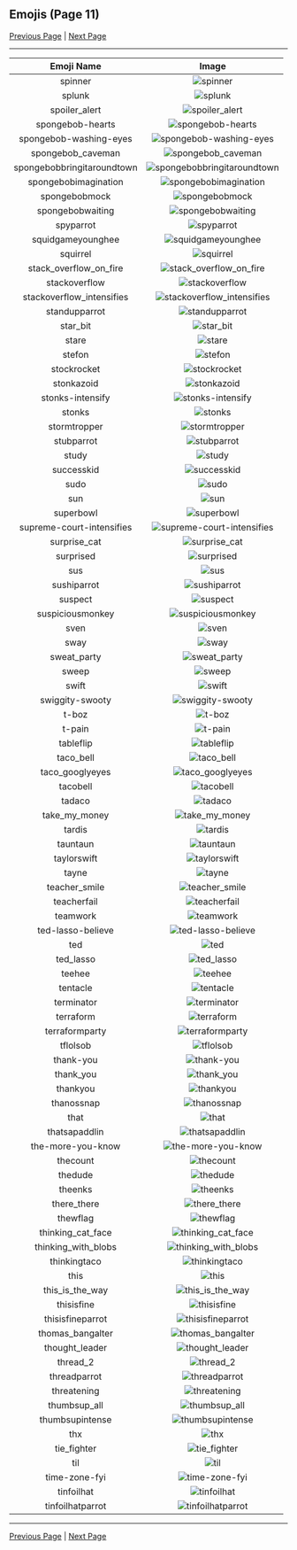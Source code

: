 
## Emojis (Page 11)

[Previous Page](/docs/ib/page-r-0010.md)
  | [Next Page](/docs/ib/page-t-0012.md)

<hr />

|Emoji Name|Image|
| :-: | :-: |
|spinner| ![spinner](/emojis/ib/spinner.gif)|
|splunk| ![splunk](/emojis/ib/splunk.png)|
|spoiler_alert| ![spoiler_alert](/emojis/ib/spoiler_alert.jpg)|
|spongebob-hearts| ![spongebob-hearts](/emojis/ib/spongebob-hearts.gif)|
|spongebob-washing-eyes| ![spongebob-washing-eyes](/emojis/ib/spongebob-washing-eyes.gif)|
|spongebob_caveman| ![spongebob_caveman](/emojis/ib/spongebob_caveman.png)|
|spongebobbringitaroundtown| ![spongebobbringitaroundtown](/emojis/ib/spongebobbringitaroundtown.gif)|
|spongebobimagination| ![spongebobimagination](/emojis/ib/spongebobimagination.gif)|
|spongebobmock| ![spongebobmock](/emojis/ib/spongebobmock.png)|
|spongebobwaiting| ![spongebobwaiting](/emojis/ib/spongebobwaiting.gif)|
|spyparrot| ![spyparrot](/emojis/ib/spyparrot.gif)|
|squidgameyounghee| ![squidgameyounghee](/emojis/ib/squidgameyounghee.png)|
|squirrel| ![squirrel](/emojis/ib/squirrel.png)|
|stack_overflow_on_fire| ![stack_overflow_on_fire](/emojis/ib/stack_overflow_on_fire.gif)|
|stackoverflow| ![stackoverflow](/emojis/ib/stackoverflow.png)|
|stackoverflow_intensifies| ![stackoverflow_intensifies](/emojis/ib/stackoverflow_intensifies.gif)|
|standupparrot| ![standupparrot](/emojis/ib/standupparrot.gif)|
|star_bit| ![star_bit](/emojis/ib/star_bit.gif)|
|stare| ![stare](/emojis/ib/stare.png)|
|stefon| ![stefon](/emojis/ib/stefon.png)|
|stockrocket| ![stockrocket](/emojis/ib/stockrocket.gif)|
|stonkazoid| ![stonkazoid](/emojis/ib/stonkazoid.gif)|
|stonks-intensify| ![stonks-intensify](/emojis/ib/stonks-intensify.gif)|
|stonks| ![stonks](/emojis/ib/stonks.png)|
|stormtropper| ![stormtropper](/emojis/ib/stormtropper.png)|
|stubparrot| ![stubparrot](/emojis/ib/stubparrot.gif)|
|study| ![study](/emojis/ib/study.gif)|
|successkid| ![successkid](/emojis/ib/successkid.png)|
|sudo| ![sudo](/emojis/ib/sudo.gif)|
|sun| ![sun](/emojis/ib/sun.gif)|
|superbowl| ![superbowl](/emojis/ib/superbowl.png)|
|supreme-court-intensifies| ![supreme-court-intensifies](/emojis/ib/supreme-court-intensifies.gif)|
|surprise_cat| ![surprise_cat](/emojis/ib/surprise_cat.gif)|
|surprised| ![surprised](/emojis/ib/surprised.png)|
|sus| ![sus](/emojis/ib/sus.png)|
|sushiparrot| ![sushiparrot](/emojis/ib/sushiparrot.gif)|
|suspect| ![suspect](/emojis/ib/suspect.png)|
|suspiciousmonkey| ![suspiciousmonkey](/emojis/ib/suspiciousmonkey.gif)|
|sven| ![sven](/emojis/ib/sven.gif)|
|sway| ![sway](/emojis/ib/sway.gif)|
|sweat_party| ![sweat_party](/emojis/ib/sweat_party.gif)|
|sweep| ![sweep](/emojis/ib/sweep.gif)|
|swift| ![swift](/emojis/ib/swift.png)|
|swiggity-swooty| ![swiggity-swooty](/emojis/ib/swiggity-swooty.gif)|
|t-boz| ![t-boz](/emojis/ib/t-boz.png)|
|t-pain| ![t-pain](/emojis/ib/t-pain.png)|
|tableflip| ![tableflip](/emojis/ib/tableflip.gif)|
|taco_bell| ![taco_bell](/emojis/ib/taco_bell.png)|
|taco_googlyeyes| ![taco_googlyeyes](/emojis/ib/taco_googlyeyes.png)|
|tacobell| ![tacobell](/emojis/ib/tacobell.jpg)|
|tadaco| ![tadaco](/emojis/ib/tadaco.png)|
|take_my_money| ![take_my_money](/emojis/ib/take_my_money.png)|
|tardis| ![tardis](/emojis/ib/tardis.png)|
|tauntaun| ![tauntaun](/emojis/ib/tauntaun.png)|
|taylorswift| ![taylorswift](/emojis/ib/taylorswift.gif)|
|tayne| ![tayne](/emojis/ib/tayne.gif)|
|teacher_smile| ![teacher_smile](/emojis/ib/teacher_smile.gif)|
|teacherfail| ![teacherfail](/emojis/ib/teacherfail.gif)|
|teamwork| ![teamwork](/emojis/ib/teamwork.png)|
|ted-lasso-believe| ![ted-lasso-believe](/emojis/ib/ted-lasso-believe.png)|
|ted| ![ted](/emojis/ib/ted.png)|
|ted_lasso| ![ted_lasso](/emojis/ib/ted_lasso.png)|
|teehee| ![teehee](/emojis/ib/teehee.gif)|
|tentacle| ![tentacle](/emojis/ib/tentacle.png)|
|terminator| ![terminator](/emojis/ib/terminator.png)|
|terraform| ![terraform](/emojis/ib/terraform.png)|
|terraformparty| ![terraformparty](/emojis/ib/terraformparty.gif)|
|tflolsob| ![tflolsob](/emojis/ib/tflolsob.png)|
|thank-you| ![thank-you](/emojis/ib/thank-you.gif)|
|thank_you| ![thank_you](/emojis/ib/thank_you.gif)|
|thankyou| ![thankyou](/emojis/ib/thankyou.jpg)|
|thanossnap| ![thanossnap](/emojis/ib/thanossnap.gif)|
|that| ![that](/emojis/ib/that.gif)|
|thatsapaddlin| ![thatsapaddlin](/emojis/ib/thatsapaddlin.png)|
|the-more-you-know| ![the-more-you-know](/emojis/ib/the-more-you-know.jpg)|
|thecount| ![thecount](/emojis/ib/thecount.png)|
|thedude| ![thedude](/emojis/ib/thedude.jpg)|
|theenks| ![theenks](/emojis/ib/theenks.jpg)|
|there_there| ![there_there](/emojis/ib/there_there.gif)|
|thewflag| ![thewflag](/emojis/ib/thewflag.gif)|
|thinking_cat_face| ![thinking_cat_face](/emojis/ib/thinking_cat_face.png)|
|thinking_with_blobs| ![thinking_with_blobs](/emojis/ib/thinking_with_blobs.png)|
|thinkingtaco| ![thinkingtaco](/emojis/ib/thinkingtaco.png)|
|this| ![this](/emojis/ib/this.gif)|
|this_is_the_way| ![this_is_the_way](/emojis/ib/this_is_the_way.jpg)|
|thisisfine| ![thisisfine](/emojis/ib/thisisfine.png)|
|thisisfineparrot| ![thisisfineparrot](/emojis/ib/thisisfineparrot.gif)|
|thomas_bangalter| ![thomas_bangalter](/emojis/ib/thomas_bangalter.png)|
|thought_leader| ![thought_leader](/emojis/ib/thought_leader.png)|
|thread_2| ![thread_2](/emojis/ib/thread_2.png)|
|threadparrot| ![threadparrot](/emojis/ib/threadparrot.gif)|
|threatening| ![threatening](/emojis/ib/threatening.png)|
|thumbsup_all| ![thumbsup_all](/emojis/ib/thumbsup_all.gif)|
|thumbsupintense| ![thumbsupintense](/emojis/ib/thumbsupintense.gif)|
|thx| ![thx](/emojis/ib/thx.gif)|
|tie_fighter| ![tie_fighter](/emojis/ib/tie_fighter.gif)|
|til| ![til](/emojis/ib/til.png)|
|time-zone-fyi| ![time-zone-fyi](/emojis/ib/time-zone-fyi.png)|
|tinfoilhat| ![tinfoilhat](/emojis/ib/tinfoilhat.png)|
|tinfoilhatparrot| ![tinfoilhatparrot](/emojis/ib/tinfoilhatparrot.gif)|

<hr/>

[Previous Page](/docs/ib/page-r-0010.md)
  | [Next Page](/docs/ib/page-t-0012.md)
